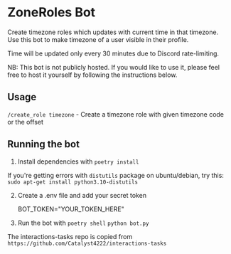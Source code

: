 # ZoneRoles Bot

Create timezone roles which updates with current time in that timezone. Use this bot to make timezone of a user visible in their profile.

Time will be updated only every 30 minutes due to Discord rate-limiting.

NB: This bot is not publicly hosted. If you would like to use it, please feel free to host it yourself by following the instructions below.

## Usage

`/create_role timezone` - Create a timezone role with given timezone code or the offset


## Running the bot

1. Install dependencies with
    `poetry install`

If you're getting errors with `distutils` package on ubuntu/debian, try this:
    `sudo apt-get install python3.10-distutils`

2. Create a .env file and add your secret token

    BOT_TOKEN="YOUR_TOKEN_HERE"

3. Run the bot with
    `poetry shell`
    `python bot.py`

The interactions-tasks repo is copied from `https://github.com/Catalyst4222/interactions-tasks`

